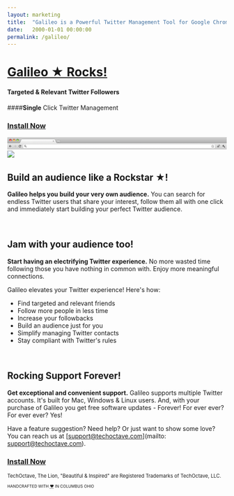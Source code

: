 ```yaml
---
layout: marketing
title:  "Galileo is a Powerful Twitter Management Tool for Google Chrome."
date:   2000-01-01 00:00:00
permalink: /galileo/
---
```


<h1 class="galileo"><a href="https://chrome.google.com/webstore/detail/mcagkgdbdbbgfielgggafkpjhdbiafha">Galileo ★ Rocks!</a></h1>

#### Targeted & Relevant Twitter Followers
####<strong class="one">Single</strong> Click Twitter Management


<h3 class="buy"><a href="https://chrome.google.com/webstore/detail/mcagkgdbdbbgfielgggafkpjhdbiafha">Install Now</a></h3>

<img class="browser-header" src="/images/browser-header.png"/>

<img class="galileo-demo" src="/images/galileo.gif"/>


## Build an audience like a Rockstar ★!

<strong>Galileo helps you build your very own audience.</strong> You can search for endless Twitter users that share your interest, follow them all with one click and immediately start building your perfect Twitter audience.


<br/>

## Jam with your audience too!

<strong>Start having an electrifying Twitter experience.</strong> No more wasted time following those you have nothing in common with. Enjoy more meaningful connections.

Galileo elevates your Twitter experience! Here's how:

<ul class="list">
	<li>Find targeted and relevant friends</li>
	<li>Follow more people in less time</li>
	<li>Increase your followbacks</li>
	<li>Build an audience just for you</li>
	<li>Simplify managing Twitter contacts</li>
	<li>Stay compliant with Twitter's rules</li>
</ul>

<br/>

## Rocking Support Forever!

<strong>Get exceptional and convenient support.</strong> Galileo supports multiple Twitter accounts. It's built for Mac, Windows & Linux users. And, with your purchase of Galileo you get free software updates - Forever! For ever ever? For ever ever? Yes!

Have a feature suggestion? Need help? Or just want to show some love? You can reach us at [support@techoctave.com](mailto: support@techoctave.com).

<h3 class="buy"><a href="https://chrome.google.com/webstore/detail/mcagkgdbdbbgfielgggafkpjhdbiafha">Install Now</a></h3>



<footer>
    <p style="font-size: 80%;">TechOctave, The Lion, "Beautiful & Inspired" are Registered Trademarks of TechOctave, LLC.</p>
    <p style="font-size: 65%;">HANDCRAFTED WITH <abbr style="color: # FF2400; font-variant: none" title="love">❤</abbr> IN COLUMBUS OHIO</p>
</footer>

